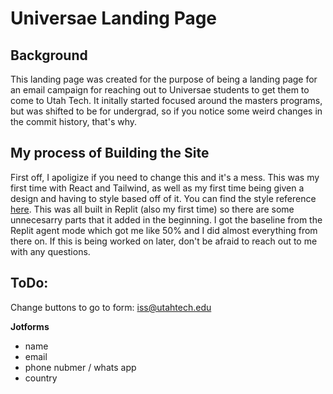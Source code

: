 # Universae Landing Page

## Background
This landing page was created for the purpose of being a landing page for an email campaign for reaching out to Universae students to get them to come to Utah Tech. It initally started focused around the masters programs, but  was shifted to be for undergrad, so if you notice some weird changes in the commit history, that's why. 

## My process of Building the Site
First off, I apoligize if you need to change this and it's a mess. This was my first time with React and Tailwind, as well as my first time being given a design and having to style based off of it. You can find the style reference [here](UniversaeLandingPageDesignWithCopy.ai). This was all built in Replit (also my first time) so there are some unnecesarry parts that it added in the beginning. I got the baseline from the Replit agent mode which got me like 50% and I did almost everything from there on. If this is being worked on later, don't be afraid to reach out to me with any questions.  


## ToDo:

Change buttons to go to form: iss@utahtech.edu

**Jotforms**

- name
- email
- phone nubmer / whats app
- country

